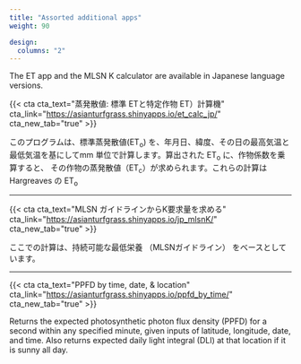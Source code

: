 ```yaml
---
title: "Assorted additional apps"
weight: 90

design:
  columns: "2"
---
```


The ET app and the MLSN K calculator are available in Japanese language versions.

{{< cta cta_text="蒸発散値: 標準 ETと特定作物 ET）計算機" cta_link="https://asianturfgrass.shinyapps.io/et_calc_jp/" cta_new_tab="true" >}}

このプログラムは、標準蒸発散値(ET<sub>o</sub>) を、年月日、緯度、その日の最高気温と最低気温を基にしてmm 単位で計算します。算出された ET<sub>o</sub> に、作物係数を乗算すると、 その作物の蒸発散値（ET<sub>c</sub>）が求められます。これらの計算はHargreaves の ET<sub>o</sub>

---

{{< cta cta_text="MLSN ガイドラインからK要求量を求める" cta_link="https://asianturfgrass.shinyapps.io/jp_mlsnK/" cta_new_tab="true" >}}

ここでの計算は、持続可能な最低栄養 （MLSNガイドライン） をベースとしています。

---

{{< cta cta_text="PPFD by time, date, & location" cta_link="https://asianturfgrass.shinyapps.io/ppfd_by_time/" cta_new_tab="true" >}}

Returns the expected photosynthetic photon flux density (PPFD) for a second within any specified minute, given inputs of latitude, longitude, date, and time. Also returns expected daily light integral (DLI) at that location if it is sunny all day.
